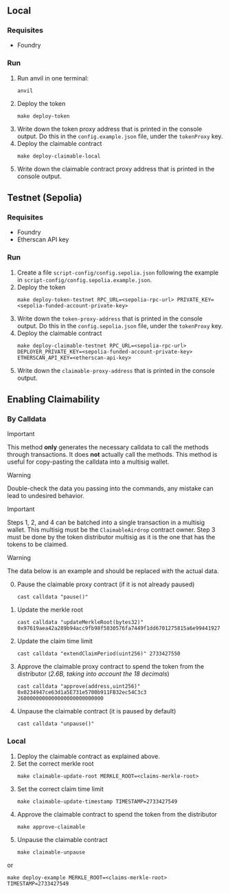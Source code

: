 #

## Local

### Requisites

- Foundry

### Run

1. Run anvil in one terminal:
   ```
   anvil
   ```
2. Deploy the token
   ```
   make deploy-token
   ```
3. Write down the token proxy address that is printed in the console output. Do this in the `config.example.json` file, under the `tokenProxy` key.
4. Deploy the claimable contract
   ```
   make deploy-claimable-local
   ```
5. Write down the claimable contract proxy address that is printed in the console output.

## Testnet (Sepolia)

### Requisites

- Foundry
- Etherscan API key

### Run

1. Create a file `script-config/config.sepolia.json` following the example in `script-config/config.sepolia.example.json`.
2. Deploy the token
   ```
   make deploy-token-testnet RPC_URL=<sepolia-rpc-url> PRIVATE_KEY=<sepolia-funded-account-private-key>
   ```
3. Write down the `token-proxy-address` that is printed in the console output. Do this in the `config.sepolia.json` file, under the `tokenProxy` key.
4. Deploy the claimable contract
   ```
   make deploy-claimable-testnet RPC_URL=<sepolia-rpc-url> DEPLOYER_PRIVATE_KEY=<sepolia-funded-account-private-key> ETHERSCAN_API_KEY=<etherscan-api-key>
   ```
5. Write down the `claimable-proxy-address` that is printed in the console output.

## Enabling Claimability

### By Calldata

> [!IMPORTANT]
> This method **only** generates the necessary calldata to call the methods through transactions. It does **not** actually call the methods.
> This method is useful for copy-pasting the calldata into a multisig wallet.

> [!WARNING]
> Double-check the data you passing into the commands, any mistake can lead to undesired behavior.

> [!IMPORTANT]
> Steps 1, 2, and 4 can be batched into a single transaction in a multisig wallet. This multisig must be the `ClaimableAirdrop` contract owner.
> Step 3 must be done by the token distributor multisig as it is the one that has the tokens to be claimed.

> [!WARNING]
> The data below is an example and should be replaced with the actual data.

0. Pause the claimable proxy contract (if it is not already paused)
   ```
   cast calldata "pause()"
   ```
1. Update the merkle root
   ```
   cast calldata "updateMerkleRoot(bytes32)" 0x97619aea42a289b94acc9fb98f5030576fa7449f1dd6701275815a6e99441927
   ```
2. Update the claim time limit
   ```
   cast calldata "extendClaimPeriod(uint256)" 2733427550
   ```
3. Approve the claimable proxy contract to spend the token from the distributor (_2.6B, taking into account the 18 decimals_)
   ```
   cast calldata "approve(address,uint256)" 0x0234947ce63d1a5E731e5700b911FB32ec54C3c3 2600000000000000000000000000
   ```
4. Unpause the claimable contract (it is paused by default)
   ```
   cast calldata "unpause()"
   ```

### Local

1. Deploy the claimable contract as explained above.
2. Set the correct merkle root
   ```
   make claimable-update-root MERKLE_ROOT=<claims-merkle-root>
   ```
3. Set the correct claim time limit
   ```
   make claimable-update-timestamp TIMESTAMP=2733427549
   ```
4. Approve the claimable contract to spend the token from the distributor
   ```
   make approve-claimable
   ```
5. Unpause the claimable contract
   ```
   make claimable-unpause
   ```

or

```
make deploy-example MERKLE_ROOT=<claims-merkle-root> TIMESTAMP=2733427549
```
